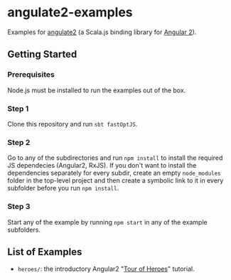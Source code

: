 # angulate2-examples
Examples for [angulate2](https://github.com/jokade/angulate2) (a Scala.js binding library for [Angular 2](http://angular.io)).

Getting Started
---------------
### Prerequisites
Node.js must be installed to run the examples out of the box.

### Step 1
Clone this repository and run `sbt fastOptJS`.

### Step 2
Go to any of the subdirectories and run `npm install` to install the required JS dependecies (Angular2, RxJS).
If you don't want to install the dependencies separately for every subdir, create an empty `node_modules` folder in the top-level project and then create a symbolic link to it in every subfolder before you run `npm install`. 

### Step 3
Start any of the example by running `npm start` in any of the example subfolders.

## List of Examples
* `heroes/`: the introductory Angular2 "[Tour of Heroes](https://angular.io/docs/ts/latest/tutorial/)" tutorial.
